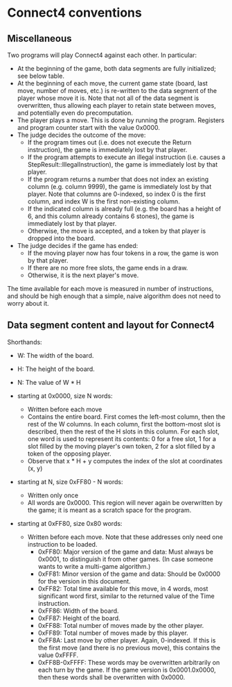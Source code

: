 # Connect4 conventions

## Miscellaneous

Two programs will play Connect4 against each other. In particular:
- At the beginning of the game, both data segments are fully initialized; see below table.
- At the beginning of each move, the current game state (board, last move, number of moves, etc.) is re-written to the data segment of the player whose move it is. Note that not all of the data segment is overwritten, thus allowing each player to retain state between moves, and potentially even do precomputation.
- The player plays a move. This is done by running the program. Registers and program counter start with the value 0x0000.
- The judge decides the outcome of the move:
    * If the program times out (i.e. does not execute the Return instruction), the game is immediately lost by that player.
    * If the program attempts to execute an illegal instruction (i.e. causes a StepResult::IllegalInstruction), the game is immediately lost by that player.
    * If the program returns a number that does not index an existing column (e.g. column 9999), the game is immediately lost by that player. Note that columns are 0-indexed, so index 0 is the first column, and index W is the first non-existing column.
    * If the indicated column is already full (e.g. the board has a height of 6, and this column already contains 6 stones), the game is immediately lost by that player.
    * Otherwise, the move is accepted, and a token by that player is dropped into the board.
- The judge decides if the game has ended:
    * If the moving player now has four tokens in a row, the game is won by that player.
    * If there are no more free slots, the game ends in a draw.
    * Otherwise, it is the next player's move.

The time available for each move is measured in number of instructions, and should be high enough that a simple, naive algorithm does not need to worry about it.

## Data segment content and layout for Connect4

Shorthands:
- W: The width of the board.
- H: The height of the board.
- N: The value of W * H

- starting at 0x0000, size N words:
    * Written before each move
    * Contains the entire board. First comes the left-most column, then the rest of the W columns. In each column, first the bottom-most slot is described, then the rest of the H slots in this column. For each slot, one word is used to represent its contents: 0 for a free slot, 1 for a slot filled by the moving player's own token, 2 for a slot filled by a token of the opposing player.
    * Observe that x * H + y computes the index of the slot at coordinates (x, y)
- starting at N, size 0xFF80 - N words:
    * Written only once
    * All words are 0x0000. This region will never again be overwritten by the game; it is meant as a scratch space for the program.
- starting at 0xFF80, size 0x80 words:
    * Written before each move. Note that these addresses only need one instruction to be loaded.
        - 0xFF80: Major version of the game and data: Must always be 0x0001, to distinguish it from other games. (In case someone wants to write a multi-game algorithm.)
        - 0xFF81: Minor version of the game and data: Should be 0x0000 for the version in this document.
        - 0xFF82: Total time available for this move, in 4 words, most significant word first, similar to the returned value of the Time instruction.
        - 0xFF86: Width of the board.
        - 0xFF87: Height of the board.
        - 0xFF88: Total number of moves made by the other player.
        - 0xFF89: Total number of moves made by this player.
        - 0xFF8A: Last move by other player. Again, 0-indexed. If this is the first move (and there is no previous move), this contains the value 0xFFFF.
        - 0xFF8B-0xFFFF: These words may be overwritten arbitrarily on each turn by the game. If the game version is 0x0001.0x0000, then these words shall be overwritten with 0x0000.
